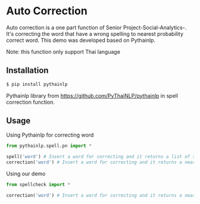 # Auto Correction

Auto correction is a one part function of Senior Project-Social-Analytics-.
It's correcting the word that have a wrong spelling to nearest probability correct word.
This demo was developed based on Pythainlp.

Note: this function only support Thai language

## Installation
```bash
$ pip install pythainlp
```
Pythainlp library from https://github.com/PyThaiNLP/pythainlp in spell correction function.

## Usage

Using Pythainlp for correcting word
```python
from pythainlp.spell.pn import *

spell('word') # Insert a word for correcting and it returns a list of spell candidate words.
correction('word') # Insert a word for correcting and it returns a nearest probability one correction word.
```
Using our demo 
```python
from spellcheck import *

correction('word') # Insert a word for correcting and it returns a nearest probability one correction word.
```
